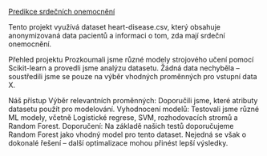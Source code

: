  [Predikce srdečních onemocnění](https://github.com/slepankovamarta/the-git-rocks/blob/main/Stapro.ipynb)

Tento projekt využívá dataset heart-disease.csv, který obsahuje anonymizovaná data pacientů a informaci o tom, zda mají srdeční onemocnění.

Přehled projektu
Prozkoumali jsme různé modely strojového učení pomocí Scikit-learn a provedli jsme analýzu datasetu. Žádná data nechyběla – soustředili jsme se pouze na výběr vhodných proměnných pro vstupní data X.

Náš přístup
Výběr relevantních proměnných: Doporučili jsme, které atributy datasetu použít pro modelování.
Vyhodnocení modelů: Testovali jsme různé ML modely, včetně Logistické regrese, SVM, rozhodovacích stromů a Random Forest.
Doporučení: Na základě našich testů doporučujeme Random Forest jako vhodný model pro tento dataset. Nejedná se však o dokonalé řešení – další optimalizace mohou přinést lepší výsledky.
